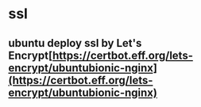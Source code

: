 # ssl
## ubuntu deploy ssl by Let's Encrypt[https://certbot.eff.org/lets-encrypt/ubuntubionic-nginx](https://certbot.eff.org/lets-encrypt/ubuntubionic-nginx)
